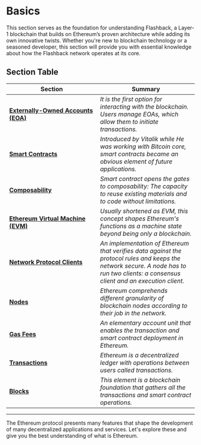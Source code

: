 # Basics

This section serves as the foundation for understanding Flashback, a Layer-1 blockchain that builds on Ethereum’s proven architecture while adding its own innovative twists. Whether you're new to blockchain technology or a seasoned developer, this section will provide you with essential knowledge about how the Flashback network operates at its core.

## Section Table

<table><thead><tr><th width="227">Section</th><th>Summary</th></tr></thead><tbody><tr><td><a href="accounts.md"><strong>Externally-Owned Accounts (EOA)</strong></a></td><td><em>It is the first option for interacting with the blockchain. Users manage EOAs, which allow them to initiate transactions.</em></td></tr><tr><td><a href="smart-contracts.md"><strong>Smart Contracts</strong></a></td><td><em>Introduced by Vitalik while He was working with Bitcoin core, smart contracts became an obvious element of future applications.</em></td></tr><tr><td><a href="smart-contracts-1.md"><strong>Composability</strong></a></td><td><em>Smart contract opens the gates to composability: The capacity to reuse existing materials and to code without limitations.</em></td></tr><tr><td><a href="ethereum-virtual-machine.md"><strong>Ethereum Virtual Machine (EVM)</strong></a></td><td><em>Usually shortened as EVM, this concept shapes Ethereum's functions as a machine state beyond being only a blockchain.</em></td></tr><tr><td><a href="nodes-and-clients.md"><strong>Network Protocol Clients</strong></a></td><td><em>An implementation of Ethereum that verifies data against the protocol rules and keeps the network secure. A node has to run two clients: a consensus client and an execution client.</em></td></tr><tr><td><a href="nodes-and-clients-1.md"><strong>Nodes</strong></a></td><td><em>Ethereum comprehends different granularity of blockchain nodes according to their job in the network.</em></td></tr><tr><td><a href="transactions.md"><strong>Gas Fees</strong></a></td><td><em>An elementary account unit that enables the transaction and smart contract deployment in Ethereum.</em></td></tr><tr><td><a href="transactions-1.md"><strong>Transactions</strong></a></td><td><em>Ethereum is a decentralized ledger with operations between users called transactions.</em></td></tr><tr><td><a href="blocks.md"><strong>Blocks</strong></a></td><td><em>This element is a blockchain foundation that gathers all the transactions and smart contract operations.</em></td></tr></tbody></table>

***

The Ethereum protocol presents many features that shape the development of many decentralized applications and services. Let's explore these and give you the best understanding of what is Ethereum.
